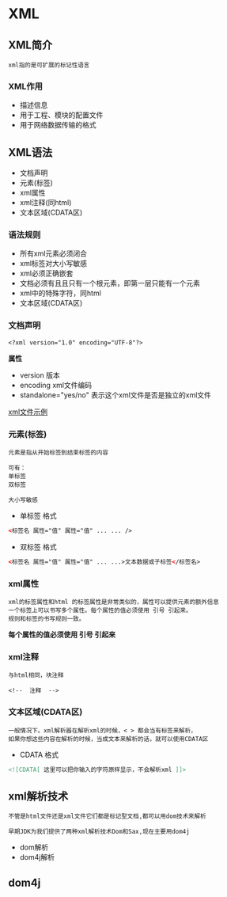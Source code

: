 XML
==


## XML简介
```text
xml指的是可扩展的标记性语言
```

### XML作用
* 描述信息
* 用于工程、模块的配置文件
* 用于网络数据传输的格式


## XML语法
* 文档声明
* 元素(标签)
* xml属性
* xml注释(同html)
* 文本区域(CDATA区)

### 语法规则
* 所有xml元素必须闭合
* xml标签对大小写敏感
* xml必须正确嵌套
* 文档必须有且且只有一个根元素，即第一层只能有一个元素
* xml中的特殊字符，同html
* 文本区域(CDATA区)

### 文档声明
```text
<?xml version="1.0" encoding="UTF-8"?>
```
**属性**  
* version  版本
* encoding  xml文件编码
* standalone="yes/no"  表示这个xml文件是否是独立的xml文件

[xml文件示例](../xml/src/books.xml)


### 元素(标签)
```text
元素是指从开始标签到结束标签的内容

可有：
单标签
双标签

大小写敏感
```
* 单标签 格式
```html
<标签名 属性="值" 属性="值" ... ... />
```
* 双标签 格式
```html
<标签名 属性="值" 属性="值" ... ...>文本数据或子标签</标签名>
```

### xml属性
```text
xml的标签属性和html 的标签属性是非常类似的，属性可以提供元素的额外信息  
一个标签上可以书写多个属性。每个属性的值必须使用 引号 引起来。  
规则和标签的书写规则一致。
```
**每个属性的值必须使用 引号 引起来**  

### xml注释
```text
与html相同，块注释

<!--  注释  -->
```

### 文本区域(CDATA区)
```text
一般情况下。xml解析器在解析xml的时候，< > 都会当有标签来解析，
如果你想这些内容在解析的时候，当成文本来解析的话，就可以使用CDATA区
```

* CDATA 格式
```xml
<![CDATA[ 这里可以把你输入的字符原样显示，不会解析xml ]]>
```

## xml解析技术
```text
不管是html文件还是xml文件它们都是标记型文档,都可以用dom技术来解析

早期JDK为我们提供了两种xml解析技术Dom和Sax,现在主要用dom4j
```
* dom解析
* dom4j解析

## dom4j
